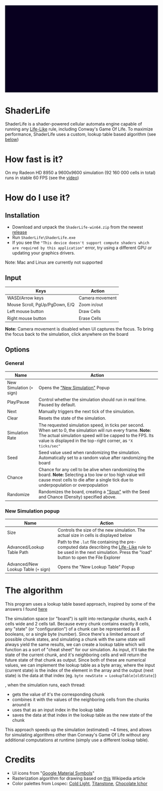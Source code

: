 ![A GIF showcasing a Game Of Life simulation being edited while running](/Assets/Docs/Draw2.gif)

# ShaderLife
ShaderLife is a shader-powered cellular automata engine capable of running any [Life-Like](https://conwaylife.com/wiki/List_of_Life-like_rules) rule, including Conway's Game Of Life.
To maximize performance, ShaderLife uses a custom, lookup table based algorithm (see [below](#the-algorithm))

# How fast is it?
On my Radeon HD 8950 a 9600x9600 simulation (92 160 000 cells in total) runs in stable 60 FPS
(see the [video](https://www.youtube.com/watch?v=Vzda0ISLrko))

# How do I use it?
## Installation
- Download and unpack the `ShaderLife-win64.zip` from the newest [release](https://github.com/KUNGERMOoN/ShaderLife/releases/latest)
- Run `ShaderLife\ShaderLife.exe`
- If you see the `"This device doesn't support compute shaders which are required by this application"` error, try using a different GPU or updating your graphics drivers.

Note: Mac and Linux are currently not supported

## Input
| Keys | Action |
| --- | --- |
| WASD/Arrow keys | Camera movement |
| Mouse Scroll, PgUp/PgDown, E/Q | Zoom in/out |
| Left mouse button | Draw Cells |
| Right mouse button | Erase Cells |

**Note:** Camera movement is disabled when UI captures the focus. To bring the focus back to the simulation, click anywhere on the board

## Options
### General
| Name       | Action                                                                     |
| ---------- | -------------------------------------------------------------------------- |
| New Simulation (`+` sign) | Opens the ["New Simulation"](#new-simulation-popup) Popup |
| Play/Pause | Control whether the simulation should run in real time. Paused by default. |
| Next       | Manually triggers the next tick of the simulation.                         |
| Clear      | Resets the state of the simulation.                                        |
| Simulation Rate | The requested simulation speed, in ticks per second. When set to 0, the simulation will run every frame. **Note:** The actual simulation speed will be capped to the FPS. Its value is displayed in the top-right corner, as `"X ticks/sec"` |
| Seed       | Seed value used when randomizing the simulation. Automatically set to a random value after randomizing the board |
| Chance     | Chance for any cell to be alive when randomizing the board. **Note:** Selecting a too low or too high value will cause most cells to die after a single tick due to underpopulation or overpopulation |
| Randomize  | Randomizes the board, creating a ["Soup"](https://conwaylife.com/wiki/Soup) with the Seed and Chance (Density) specified above. |

### New Simulation popup
| Name       | Action                                                                     |
| ---------- | -------------------------------------------------------------------------- |
| Size | Controls the size of the new simulation. The actual size in cells is displayed below |
| Advanced/Lookup Table Path | Path to the `.lut` file containing the pre-computed data describing the [Life-Like](https://conwaylife.com/wiki/List_of_Life-like_rules) rule to be used in the next simulation. Press the "load" button to open the File Explorer |
| Advanced/New Lookup Table (`+` sign) | Opens the "New Lookup Table" Popup |

# The algorithm
This program uses a lookup table based approach, inspired by some of the answers I found [here](https://stackoverflow.com/questions/40485/optimizing-conways-game-of-life)

The simulation space (or "board") is split into rectangular chunks, each 4 cells wide and 2 cells tall. Because every chunk contains exactly 8 cells, any "state" (or "configuration") of a chunk can be represented as 8 booleans, or a single byte (number).
Since there's a limited amount of possible chunk states, and simulating a chunk with the same state will always yield the same results, we can create a lookup table which will function as a sort of "cheat sheet" for our simulation. As input, it'll take the state of the current chunk, and it's neighboring cells and will return the future state of that chunk as output. Since both of these are numerical values, we can implement the lookup table as a byte array, where the input (current state) is the index of the element in the array and the output (next state) is the data at that index (eg. `byte newState = LookupTable[oldState]`)

, when the simulation runs, each thread:
- gets the value of it's the corresponding chunk
- combines it with the values of the neighboring cells from the chunks around it
- uses that as an input index in the lookup table
- saves the data at that index in the lookup table as the new state of the chunk

This approach speeds up the simulation (estimated) ~4 times, and allows for simulating algorithms other than Conway's Game Of Life without any additional computations at runtime (simply use a different lookup table).

# Credits
- UI icons from "[Google Material Symbols](https://fonts.google.com/icons?icon.set=Material+Symbols&icon.style=Rounded&icon.query=close)"
- Rasterization algorithm for drawing based on [this](https://en.wikipedia.org/wiki/Bresenham%27s_line_algorithm#All_cases) Wikipedia article
- Color palettes from Lospec: [Cold Light](https://lospec.com/palette-list/cold-light), [Titanstone](https://lospec.com/palette-list/titanstone), [Chocolate Ichor](https://lospec.com/palette-list/chocolate-ichor)
